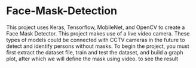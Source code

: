 # Face-Mask-Detection
This project uses Keras, Tensorflow, MobileNet, and OpenCV to create a Face Mask Detector. This project makes use of a live video camera. These types of models could be connected with CCTV cameras in the future to detect and identify persons without masks.
To begin the project, you must first extract the dataset file, train and test the dataset, and build a graph plot, after which we will define the mask using video.
to see the result
